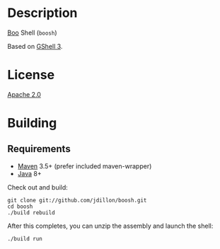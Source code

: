 <!--

    Copyright 2017-present Walmart, Inc.

    Licensed under the Apache License, Version 2.0 (the "License");
    you may not use this file except in compliance with the License.
    You may obtain a copy of the License at

        http://www.apache.org/licenses/LICENSE-2.0

    Unless required by applicable law or agreed to in writing, software
    distributed under the License is distributed on an "AS IS" BASIS,
    WITHOUT WARRANTIES OR CONDITIONS OF ANY KIND, either express or implied.
    See the License for the specific language governing permissions and
    limitations under the License.

-->
# Description

[Boo](https://github.com/oneops/boo) Shell (`boosh`)

Based on [GShell 3](https://github.com/jdillon/gshell).

# License

[Apache 2.0](http://www.apache.org/licenses/LICENSE-2.0.html)

# Building

## Requirements

* [Maven](http://maven.apache.org) 3.5+ (prefer included maven-wrapper)
* [Java](http://java.oracle.com/) 8+

Check out and build:

    git clone git://github.com/jdillon/boosh.git
    cd boosh
    ./build rebuild

After this completes, you can unzip the assembly and launch the shell:

    ./build run

